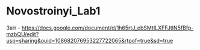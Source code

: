# Novostroinyi_Lab1
Звіт - https://docs.google.com/document/d/1h65rtJ_ebSMtILXFFJtIN5fBfp-mzbQU/edit?usp=sharing&ouid=108682076953227722065&rtpof=true&sd=true
